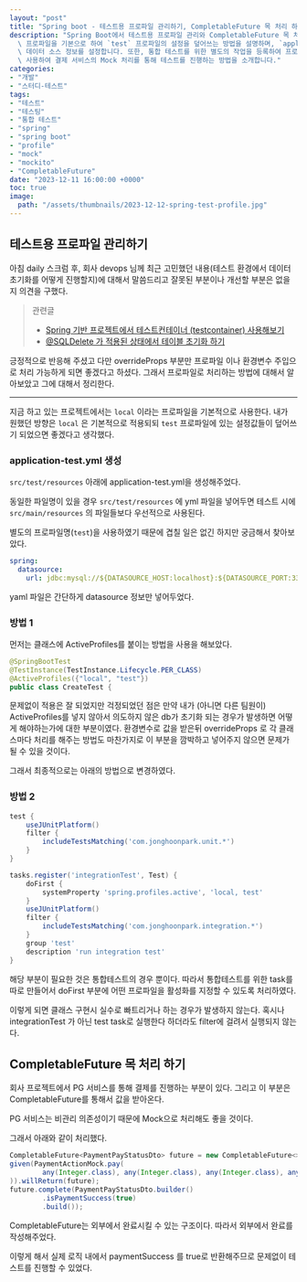 ```yaml
---
layout: "post"
title: "Spring boot - 테스트용 프로파일 관리하기, CompletableFuture 목 처리 하기"
description: "Spring Boot에서 테스트용 프로파일 관리와 CompletableFuture 목 처리 방법을 다룹니다. `local`\
  \ 프로파일을 기본으로 하여 `test` 프로파일의 설정을 덮어쓰는 방법을 설명하며, `application-test.yml` 파일을 생성하여\
  \ 데이터 소스 정보를 설정합니다. 또한, 통합 테스트를 위한 별도의 작업을 등록하여 프로파일을 활성화하는 방법을 제시합니다. 마지막으로, CompletableFuture를\
  \ 사용하여 결제 서비스의 Mock 처리를 통해 테스트를 진행하는 방법을 소개합니다."
categories:
- "개발"
- "스터디-테스트"
tags:
- "테스트"
- "테스팅"
- "통합 테스트"
- "spring"
- "spring boot"
- "profile"
- "mock"
- "mockito"
- "CompletableFuture"
date: "2023-12-11 16:00:00 +0000"
toc: true
image:
  path: "/assets/thumbnails/2023-12-12-spring-test-profile.jpg"
---
```


## 테스트용 프로파일 관리하기

아침 daily 스크럼 후, 회사 devops 님께 최근 고민했던 내용(테스트 환경에서 데이터 초기화를 어떻게 진행할지)에 대해서 말씀드리고 잘못된 부분이나 개선할 부분은 없을지 의견을 구했다.

> 관련글
>
> - [Spring 기반 프로젝트에서 테스트컨테이너 (testcontainer) 사용해보기](/2023/12/07/testcontainer-with-spring)
> - [@SQLDelete 가 적용된 상태에서 테이블 초기화 하기](/2023/12/12/integration-test-with-database)

긍정적으로 반응해 주셨고 다만 overrideProps 부분만 프로파일 이나 환경변수 주입으로 처리 가능하게 되면 좋겠다고 하셨다.
그래서 프로파일로 처리하는 방법에 대해서 알아보았고 그에 대해서 정리한다.

---

지금 하고 있는 프로젝트에서는 `local` 이라는 프로파일을 기본적으로 사용한다.
내가 원했던 방향은 `local` 은 기본적으로 적용되되 `test` 프로파일에 있는 설정값들이 덮어쓰기 되었으면 좋겠다고 생각했다.

### application-test.yml 생성

`src/test/resources` 아래에 application-test.yml을 생성해주었다.

동일한 파일명이 있을 경우 `src/test/resources` 에 yml 파일을 넣어두면 테스트 시에 `src/main/resources` 의 파일들보다 우선적으로 사용된다.

별도의 프로파일명(`test`)을 사용하였기 때문에 겹칠 일은 없긴 하지만 궁금해서 찾아보았다.

```yaml
spring:
  datasource:
    url: jdbc:mysql://${DATASOURCE_HOST:localhost}:${DATASOURCE_PORT:3307}/${DATASOURCE_DBNAME:dbname}
```

yaml 파일은 간단하게 datasource 정보만 넣어두었다.

### 방법 1

먼저는 클래스에 ActiveProfiles를 붙이는 방법을 사용을 해보았다.

```java
@SpringBootTest
@TestInstance(TestInstance.Lifecycle.PER_CLASS)
@ActiveProfiles({"local", "test"})
public class CreateTest {
```

문제없이 적용은 잘 되었지만 걱정되었던 점은 만약 내가 (아니면 다른 팀원이) ActiveProfiles를 넣지 않아서 의도하지 않은 db가 초기화 되는 경우가 발생하면 어떻게 해야하는가에 대한 부분이였다.
환경변수로 값을 받은뒤 overrideProps 로 각 클래스마다 처리를 해주는 방법도 마찬가지로 이 부분을 깜박하고 넣어주지 않으면 문제가 될 수 있을 것이다.

그래서 최종적으로는 아래의 방법으로 변경하였다.

### 방법 2

```groovy
test {
    useJUnitPlatform()
    filter {
        includeTestsMatching('com.jonghoonpark.unit.*')
    }
}

tasks.register('integrationTest', Test) {
    doFirst {
        systemProperty 'spring.profiles.active', 'local, test'
    }
    useJUnitPlatform()
    filter {
        includeTestsMatching('com.jonghoonpark.integration.*')
    }
    group 'test'
    description 'run integration test'
}
```

해당 부분이 필요한 것은 통합테스트의 경우 뿐이다.
따라서 통합테스트를 위한 task를 따로 만들어서 doFirst 부분에 어떤 프로파일을 활성화를 지정할 수 있도록 처리하였다.

이렇게 되면 클래스 구현시 실수로 빠트리거나 하는 경우가 발생하지 않는다. 혹시나 integrationTest 가 아닌 test task로 실행한다 하더라도 filter에 걸려서 실행되지 않는다.

## CompletableFuture 목 처리 하기

회사 프로젝트에서 PG 서비스를 통해 결제를 진행하는 부분이 있다. 그리고 이 부분은 CompletableFuture를 통해서 값을 받아온다.

PG 서비스는 비관리 의존성이기 때문에 Mock으로 처리해도 좋을 것이다.

그래서 아래와 같이 처리했다.

```java
CompletableFuture<PaymentPayStatusDto> future = new CompletableFuture<>();
given(PaymentActionMock.pay(
        any(Integer.class), any(Integer.class), any(Integer.class), any(Integer.class), any(PaymentPayActionMetaDto.class)
)).willReturn(future);
future.complete(PaymentPayStatusDto.builder()
        .isPaymentSuccess(true)
        .build());
```

CompletableFuture는 외부에서 완료시킬 수 있는 구조이다. 따라서 외부에서 완료를 작성해주었다.

이렇게 해서 실제 로직 내에서 paymentSuccess 를 true로 반환해주므로 문제없이 테스트를 진행할 수 있었다.
